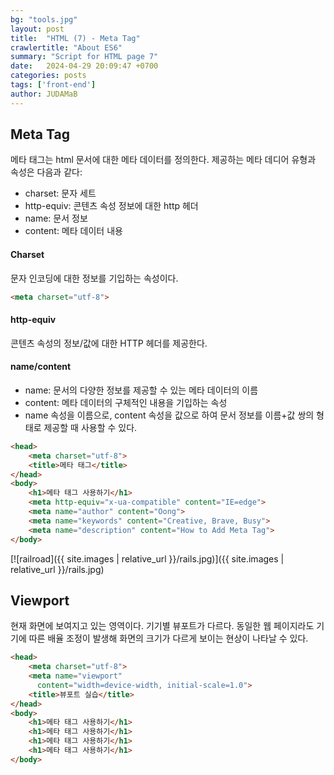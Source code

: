 ```yaml
---
bg: "tools.jpg"
layout: post
title:  "HTML (7) - Meta Tag"
crawlertitle: "About ES6"
summary: "Script for HTML page 7"
date:   2024-04-29 20:09:47 +0700
categories: posts
tags: ['front-end']
author: JUDAMaB
---
```


## Meta Tag

메타 태그는 html 문서에 대한 메타 데이터를 정의한다.
제공하는 메타 데디어 유형과 속성은 다음과 같다:

- charset: 문자 세트
- http-equiv: 콘텐츠 속성 정보에 대한 http 헤더
- name: 문서 정보
- content: 메타 데이터 내용

#### Charset

문자 인코딩에 대한 정보를 기입하는 속성이다. 

```html
<meta charset="utf-8">
```

#### http-equiv

콘텐츠 속성의 정보/값에 대한 HTTP 헤더를 제공한다.

#### name/content

- name: 문서의 다양한 정보를 제공할 수 있는 메타 데이터의 이름
- content: 메타 데이터의 구체적인 내용을 기입하는 속성
- name 속성을 이름으로, content 속성을 값으로 하여 문서 정보를 이름+값 쌍의 형태로 제공할 때 사용할 수 있다.

```html
<head>
    <meta charset="utf-8">
    <title>메타 태그</title>
</head>
<body>
    <h1>메타 태그 사용하기</h1>
    <meta http-equiv="x-ua-compatible" content="IE=edge">
    <meta name="author" content="Oong">
    <meta name="keywords" content="Creative, Brave, Busy">
    <meta name="description" content="How to Add Meta Tag">
</body>
```

[![railroad]({{ site.images | relative_url }}/rails.jpg)]({{ site.images | relative_url }}/rails.jpg)

## Viewport

현재 화면에 보여지고 있는 영역이다. 기기별 뷰포트가 다르다. 동일한 웹 페이지라도 기기에 따른 배율 조정이 발생해 화면의 크기가 다르게 보이는 현상이 나타날 수 있다.

```html
<head>
    <meta charset="utf-8">
    <meta name="viewport"
      content="width=device-width, initial-scale=1.0">
    <title>뷰포트 실습</title>
</head>
<body>
    <h1>메타 태그 사용하기</h1>
    <h1>메타 태그 사용하기</h1>
    <h1>메타 태그 사용하기</h1>
    <h1>메타 태그 사용하기</h1>
</body>
```

